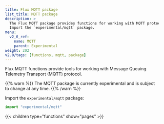 ```yaml
---
title: Flux MQTT package
list_title: MQTT package
description: >
  The Flux MQTT package provides functions for working with MQTT protocol.
  Import the `experimental/mqtt` package.
menu:
  v2_0_ref:
    name: MQTT
    parent: Experimental
weight: 202
v2.0/tags: [functions, mqtt, package]
---
```


Flux MQTT functions provide tools for working with Message Queuing Telemetry Transport (MQTT) protocol.

{{% warn %}}
The MQTT package is currently experimental and is subject to change at any time.
{{% /warn %}}

Import the `experimental/mqtt` package:

```js
import "experimental/mqtt"
```

{{< children type="functions" show="pages" >}}
